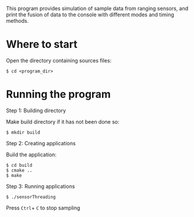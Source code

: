 This program provides simulation of sample data from ranging sensors, and print the fusion of data to the console with different modes and timing methods.

# Where to start

Open the directory containing sources files: 

	$ cd <program_dir>


# Running the program

Step 1: Building directory

Make build directory if it has not been done so:

	$ mkdir build

Step 2: Creating applications
    
Build the application:

	$ cd build
	$ cmake ..
	$ make

Step 3: Running applications

	$ ./sensorThreading

Press `Ctrl`+ `C` to stop sampling
